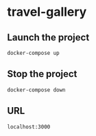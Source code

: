 # travel-gallery

## Launch the project
```
docker-compose up
```

## Stop the project
```
docker-compose down
```

## URL
```
localhost:3000
```